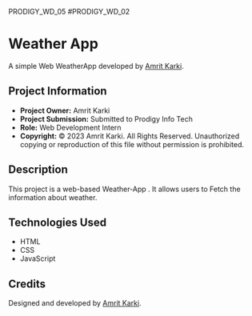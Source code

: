 PRODIGY_WD_05
#PRODIGY_WD_02
# Weather App
A simple Web WeatherApp developed by [Amrit Karki](https://www.linkedin.com/in/amritkarkii001/).

## Project Information

- **Project Owner:** Amrit Karki
- **Project Submission:** Submitted to Prodigy Info Tech
- **Role:** Web Development Intern
- **Copyright:** © 2023 Amrit Karki. All Rights Reserved.
  Unauthorized copying or reproduction of this file without permission  is prohibited.

## Description

This project is a web-based Weather-App . It allows users to Fetch the information about weather.

## Technologies Used

- HTML
- CSS
- JavaScript

## Credits

Designed and developed by [Amrit Karki](https://www.linkedin.com/in/amritkarkii001/).

